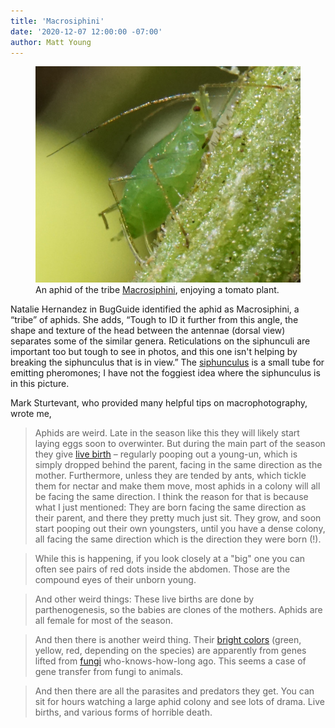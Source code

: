 ```yaml
---
title: 'Macrosiphini'
date: '2020-12-07 12:00:00 -07:00'
author: Matt Young
---
```

<figure>
<img src="/uploads/2020/DSC03667_Aphid_Crop_600_2.jpg" alt="Aphid"/>
<figcaption>An aphid of the tribe <a href="https://bugguide.net/node/view/359390/bgpage">Macrosiphini</a>, enjoying a tomato plant.
</figcaption>
</figure>

Natalie Hernandez in BugGuide identified the aphid as Macrosiphini, a “tribe” of aphids. She adds, “Tough to ID it further from this angle, the shape and texture of the head between the antennae (dorsal view) separates some of the similar genera. Reticulations on the siphunculi are important too but tough to see in photos, and this one isn't helping by breaking the siphunculus that is in view.” The [siphunculus](http://aphid.aphidnet.org/siphunculus.php) is a small tube for emitting pheromones; I have not the foggiest idea where the siphunculus is in this picture. 

Mark Sturtevant, who provided many helpful tips on macrophotography, wrote me, 

<!--more-->

>Aphids are weird. Late in the season like this they will likely start laying eggs soon to overwinter. But during the main part of the season they give [live birth](https://www.youtube.com/watch?v=hEoo-6InDA8) &ndash; regularly pooping out a young-un, which is simply dropped behind the parent, facing in the same direction as the mother. Furthermore, unless they are tended by ants, which tickle them for nectar and make them move, most aphids in a colony will all be facing the same direction. I think the reason for that is because what I just mentioned: They are born facing the same direction as their parent, and there they pretty much just sit. They grow, and soon start pooping out their own youngsters, until you have a dense colony, all facing the same direction which is the direction they were born (!). 

>While this is happening, if you look closely at a "big" one you can often see pairs of red dots inside the abdomen. Those are the compound eyes of their unborn young. 

>And other weird things: These live births are done by parthenogenesis, so the babies are clones of the mothers. Aphids are all female for most of the season. 

>And then there is another weird thing. Their [bright colors](https://www.nature.com/news/photosynthesis-like-process-found-in-insects-1.11214) (green, yellow, red, depending on the species) are apparently from genes lifted from [fungi](https://www.nsf.gov/news/news_summ.jsp?cntn_id=116842) who-knows-how-long ago. This seems a case of gene transfer from fungi to animals. 

>And then there are all the parasites and predators they get. You can sit for hours watching a large aphid colony and see lots of drama. Live births, and various forms of horrible death.
